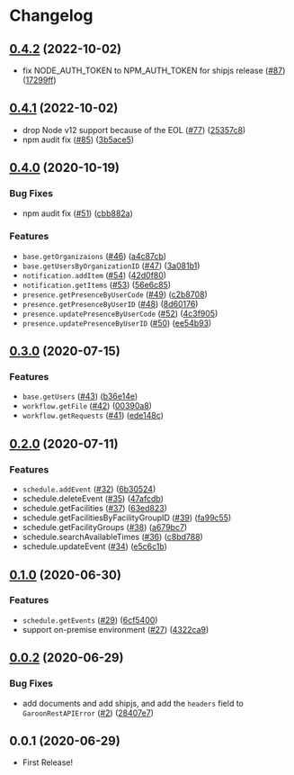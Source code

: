 # Changelog

## [0.4.2](https://github.com/miyajan/garoon-rest/compare/v0.4.1...v0.4.2) (2022-10-02)

* fix NODE_AUTH_TOKEN to NPM_AUTH_TOKEN for shipjs release ([#87](https://github.com/miyajan/garoon-rest/issues/87)) ([17299ff](https://github.com/miyajan/garoon-rest/commit/17299ff27636a459bb12a209252d04a080505e9b))


## [0.4.1](https://github.com/miyajan/garoon-rest/compare/v0.4.0...v0.4.1) (2022-10-02)

* drop Node v12 support because of the EOL ([#77](https://github.com/miyajan/garoon-rest/issues/77)) ([25357c8](https://github.com/miyajan/garoon-rest/commit/25357c8ed93b0305414828672da504af7e145e85))
* npm audit fix ([#85](https://github.com/miyajan/garoon-rest/issues/85)) ([3b5ace5](https://github.com/miyajan/garoon-rest/commit/3b5ace54f0f56668ebe68830572119be7698e0a7))


## [0.4.0](https://github.com/miyajan/garoon-rest/compare/v0.3.0...v0.4.0) (2020-10-19)


### Bug Fixes

* npm audit fix ([#51](https://github.com/miyajan/garoon-rest/issues/51)) ([cbb882a](https://github.com/miyajan/garoon-rest/commit/cbb882a35a17ceb3f6b2cf23c2b4359a6e18c08b))


### Features

* `base.getOrganizaions` ([#46](https://github.com/miyajan/garoon-rest/issues/46)) ([a4c87cb](https://github.com/miyajan/garoon-rest/commit/a4c87cb4e51db894ef3a38dcf0e4ef9ec4857e2e))
* `base.getUsersByOrganizationID` ([#47](https://github.com/miyajan/garoon-rest/issues/47)) ([3a081b1](https://github.com/miyajan/garoon-rest/commit/3a081b1e128daea42905447e231cd766cb1f2e94))
* `notification.addItem` ([#54](https://github.com/miyajan/garoon-rest/issues/54)) ([42d0f80](https://github.com/miyajan/garoon-rest/commit/42d0f807a537bfea853f5601a72812998039ddcc))
* `notification.getItems` ([#53](https://github.com/miyajan/garoon-rest/issues/53)) ([56e6c85](https://github.com/miyajan/garoon-rest/commit/56e6c853f92848be1bc24c181be5ba26c06a1018))
* `presence.getPresenceByUserCode` ([#49](https://github.com/miyajan/garoon-rest/issues/49)) ([c2b8708](https://github.com/miyajan/garoon-rest/commit/c2b87086e23fbb6822d17cfb85003143039ae121))
* `presence.getPresenceByUserID` ([#48](https://github.com/miyajan/garoon-rest/issues/48)) ([8d60176](https://github.com/miyajan/garoon-rest/commit/8d60176111248fee8a889ad49c1699111166b646))
* `presence.updatePresenceByUserCode` ([#52](https://github.com/miyajan/garoon-rest/issues/52)) ([4c3f905](https://github.com/miyajan/garoon-rest/commit/4c3f905d815ab4415d2f6ed1cc407221d49f7c0f))
* `presence.updatePresenceByUserID` ([#50](https://github.com/miyajan/garoon-rest/issues/50)) ([ee54b93](https://github.com/miyajan/garoon-rest/commit/ee54b93dda3d480d52af8a21a31aca0aa2ebbf11))



## [0.3.0](https://github.com/miyajan/garoon-rest/compare/v0.2.0...v0.3.0) (2020-07-15)


### Features

* `base.getUsers` ([#43](https://github.com/miyajan/garoon-rest/issues/43)) ([b36e14e](https://github.com/miyajan/garoon-rest/commit/b36e14e83a9b80492d4c94624199c2c623296b79))
* `workflow.getFile` ([#42](https://github.com/miyajan/garoon-rest/issues/42)) ([00390a8](https://github.com/miyajan/garoon-rest/commit/00390a8135895635cc244eb23783060484947a40))
* `workflow.getRequests` ([#41](https://github.com/miyajan/garoon-rest/issues/41)) ([ede148c](https://github.com/miyajan/garoon-rest/commit/ede148c2209fcf4acee9159bd46a747c85af333c))



## [0.2.0](https://github.com/miyajan/garoon-rest/compare/v0.1.0...v0.2.0) (2020-07-11)


### Features

* `schedule.addEvent` ([#32](https://github.com/miyajan/garoon-rest/issues/32)) ([6b30524](https://github.com/miyajan/garoon-rest/commit/6b30524592b3620ca398bfaafb006a115bea26d3))
* schedule.deleteEvent ([#35](https://github.com/miyajan/garoon-rest/issues/35)) ([47afcdb](https://github.com/miyajan/garoon-rest/commit/47afcdb2ac6a9216bf61d98bd8faece858e907b8))
* schedule.getFacilities ([#37](https://github.com/miyajan/garoon-rest/issues/37)) ([63ed823](https://github.com/miyajan/garoon-rest/commit/63ed8238b4f3a90250defd47f5ccead6bfff496f))
* schedule.getFacilitiesByFacilityGroupID ([#39](https://github.com/miyajan/garoon-rest/issues/39)) ([fa99c55](https://github.com/miyajan/garoon-rest/commit/fa99c55467eab7f83513d51b8f4a6b580ebae179))
* schedule.getFacilityGroups ([#38](https://github.com/miyajan/garoon-rest/issues/38)) ([a679bc7](https://github.com/miyajan/garoon-rest/commit/a679bc7b2884583168cb125d3b2dd8b24bfb7057))
* schedule.searchAvailableTimes ([#36](https://github.com/miyajan/garoon-rest/issues/36)) ([c8bd788](https://github.com/miyajan/garoon-rest/commit/c8bd7886e9f595db22e3cc2a691b4e7daf1f70f8))
* schedule.updateEvent ([#34](https://github.com/miyajan/garoon-rest/issues/34)) ([e5c6c1b](https://github.com/miyajan/garoon-rest/commit/e5c6c1b8d649df58a0ce3c27334e39c3a0726ad6))



## [0.1.0](https://github.com/miyajan/garoon-rest/compare/v0.0.2...v0.1.0) (2020-06-30)


### Features

* `schedule.getEvents` ([#29](https://github.com/miyajan/garoon-rest/issues/29)) ([6cf5400](https://github.com/miyajan/garoon-rest/commit/6cf5400a93cc5d72c98ad99dd3afd7c899a44477))
* support on-premise environment ([#27](https://github.com/miyajan/garoon-rest/issues/27)) ([4322ca9](https://github.com/miyajan/garoon-rest/commit/4322ca97c3f937ca1b609cb386a68ca4017ea5f6))



## [0.0.2](https://github.com/miyajan/garoon-rest/compare/v0.0.1...v0.0.2) (2020-06-29)


### Bug Fixes

* add documents and add shipjs, and add the `headers` field to `GaroonRestAPIError` ([#2](https://github.com/miyajan/garoon-rest/issues/2)) ([28407e7](https://github.com/miyajan/garoon-rest/commit/28407e7be2548d6c9fa12433f0b88493bb509168))



## 0.0.1 (2020-06-29)

* First Release!
